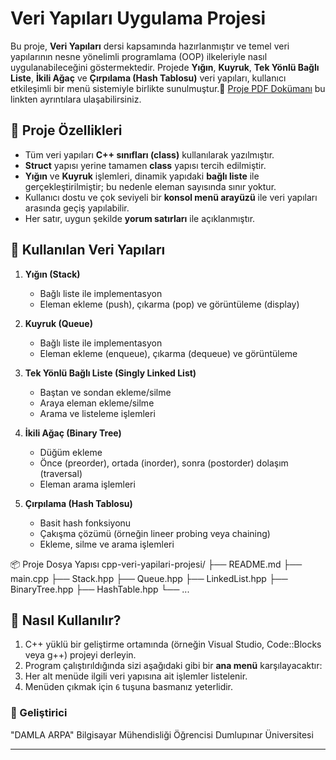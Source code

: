 # Veri Yapıları Uygulama Projesi

Bu proje, **Veri Yapıları** dersi kapsamında hazırlanmıştır ve temel veri yapılarının nesne yönelimli programlama (OOP) ilkeleriyle nasıl uygulanabileceğini göstermektedir. Projede **Yığın**, **Kuyruk**, **Tek Yönlü Bağlı Liste**, **İkili Ağaç** ve **Çırpılama (Hash Tablosu)** veri yapıları, kullanıcı etkileşimli bir menü sistemiyle birlikte sunulmuştur.📄 [Proje PDF Dokümanı](./veri-yapilari.pdf) bu linkten ayrıntılara ulaşabilirsiniz.


## 📌 Proje Özellikleri

- Tüm veri yapıları **C++ sınıfları (class)** kullanılarak yazılmıştır.
- **Struct** yapısı yerine tamamen **class** yapısı tercih edilmiştir.
- **Yığın** ve **Kuyruk** işlemleri, dinamik yapıdaki **bağlı liste** ile gerçekleştirilmiştir; bu nedenle eleman sayısında sınır yoktur.
- Kullanıcı dostu ve çok seviyeli bir **konsol menü arayüzü** ile veri yapıları arasında geçiş yapılabilir.
- Her satır, uygun şekilde **yorum satırları** ile açıklanmıştır.

## 🔧 Kullanılan Veri Yapıları

1. **Yığın (Stack)**
   - Bağlı liste ile implementasyon
   - Eleman ekleme (push), çıkarma (pop) ve görüntüleme (display)

2. **Kuyruk (Queue)**
   - Bağlı liste ile implementasyon
   - Eleman ekleme (enqueue), çıkarma (dequeue) ve görüntüleme

3. **Tek Yönlü Bağlı Liste (Singly Linked List)**
   - Baştan ve sondan ekleme/silme
   - Araya eleman ekleme/silme
   - Arama ve listeleme işlemleri

4. **İkili Ağaç (Binary Tree)**
   - Düğüm ekleme
   - Önce (preorder), ortada (inorder), sonra (postorder) dolaşım (traversal)
   - Eleman arama işlemleri

5. **Çırpılama (Hash Tablosu)**
   - Basit hash fonksiyonu
   - Çakışma çözümü (örneğin lineer probing veya chaining)
   - Ekleme, silme ve arama işlemleri

📦 Proje Dosya Yapısı
cpp-veri-yapilari-projesi/
├── README.md
├── main.cpp
├── Stack.hpp
├── Queue.hpp
├── LinkedList.hpp
├── BinaryTree.hpp
├── HashTable.hpp
└── ...

## 🚀 Nasıl Kullanılır?

1. C++ yüklü bir geliştirme ortamında (örneğin Visual Studio, Code::Blocks veya g++) projeyi derleyin.
2. Program çalıştırıldığında sizi aşağıdaki gibi bir **ana menü** karşılayacaktır:
3. Her alt menüde ilgili veri yapısına ait işlemler listelenir.
4. Menüden çıkmak için `6` tuşuna basmanız yeterlidir.


### 👤 Geliştirici

"DAMLA ARPA"
Bilgisayar Mühendisliği  Öğrencisi
Dumlupınar Üniversitesi 

---



